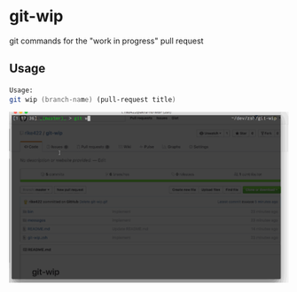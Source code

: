 # git-wip

git commands for the "work in progress" pull request

## Usage

```zsh
Usage:
git wip (branch-name) (pull-request title)
```

![gif](https://raw.githubusercontent.com/rike422/git-wip/master/git-wip-usage.gif)
